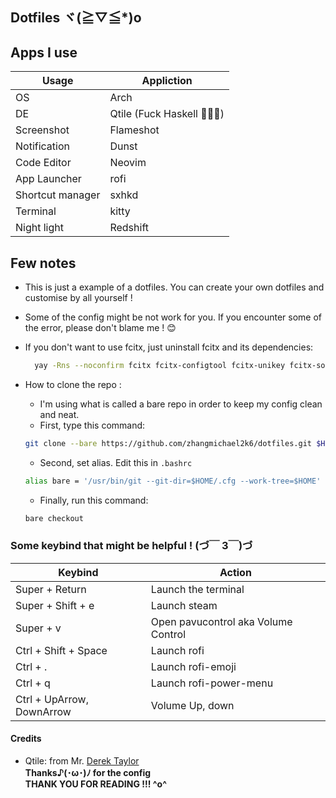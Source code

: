## Dotfiles ヾ(≧▽≦*)o

## Apps I use

|       Usage        |  Appliction  |
|--------------------|--------------|
|  OS                |  Arch        |
|  DE                |  Qtile (Fuck Haskell 🖕🖕🖕)      |
|  Screenshot        |  Flameshot   |
|  Notification      |  Dunst       |
|  Code Editor       |  Neovim      |
|  App Launcher      |  rofi        |
|  Shortcut manager  |  sxhkd       |
|  Terminal          |  kitty       |
|  Night light       |  Redshift    |

## Few notes

- This is just a example of a dotfiles. You can create your own dotfiles and customise by all yourself !

- Some of the config might be not work for you. If you encounter some of the error, please don't blame me ! 😊

- If you don't want to use fcitx, just uninstall fcitx and its dependencies:
  
  ``` bash
    yay -Rns --noconfirm fcitx fcitx-configtool fcitx-unikey fcitx-sogoupinyin 
  ```

- How to clone the repo :
  - I'm using what is called a bare repo in order to keep my config clean and neat.
  - First, type this command:
  
  ``` bash
  git clone --bare https://github.com/zhangmichael2k6/dotfiles.git $HOME/.cfg
  ```

  - Second, set alias. Edit this in `.bashrc`
  
  ``` bash
  alias bare = '/usr/bin/git --git-dir=$HOME/.cfg --work-tree=$HOME'
  ```
  
  - Finally, run this command:

  ``` bash
  bare checkout
  ```
  
### Some keybind that might be helpful ! (づ￣ 3￣)づ

| Keybind                   | Action                              |
|---------------------------|-------------------------------------|
| Super + Return            | Launch the terminal                 |
| Super + Shift + e         | Launch steam                        |
| Super + v                 | Open pavucontrol aka Volume Control |
| Ctrl + Shift + Space      | Launch rofi                         |
| Ctrl + .                  | Launch rofi-emoji                   |
| Ctrl + q                  | Launch rofi-power-menu              |
| Ctrl + UpArrow, DownArrow | Volume Up, down                     | 

#### Credits

- Qtile: from Mr. [Derek Taylor](https://www.youtube.com/@DistroTube)</br>
**Thanks♪(･ω･)ﾉ for the config** </br>
**THANK YOU FOR READING !!! ^o^**

